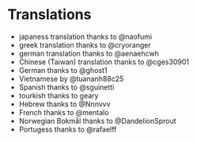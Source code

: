 # Translations

  * japaness translation thanks to @naofumi
  * greek translation thanks to @cryoranger
  * german translation thanks to @aenaehcwh
  * Chinese (Taiwan) translation thanks to @cges30901
  * German thanks to @ghost1
  * Vietnamese by @tuananh88c25
  * Spanish thanks to @sguinetti 
  * tourkish thanks to geary
  * Hebrew thanks to @Nnnvvv
  * French thanks to @mentalo
  * Norwegian Bokmål thanks to @DandelionSprout
  * Portugess thanks to @rafaelff
